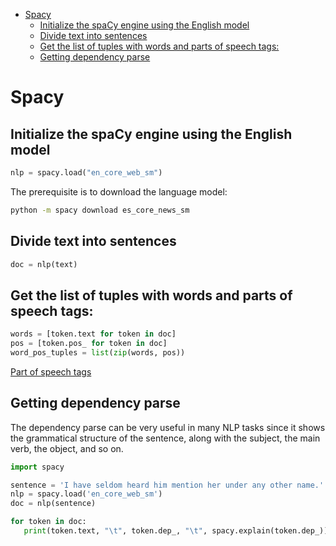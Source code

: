 <!--ts-->
   * [Spacy](#spacy)
      * [Initialize the spaCy engine using the English model](#initialize-the-spacy-engine-using-the-english-model)
      * [Divide text into sentences](#divide-text-into-sentences)
      * [Get the list of tuples with words and parts of speech tags:](#get-the-list-of-tuples-with-words-and-parts-of-speech-tags)
      * [Getting dependency parse](#getting-dependency-parse)

<!-- Added by: gil_diy, at: Mon 14 Feb 2022 10:20:37 IST -->

<!--te-->


# Spacy

## Initialize the spaCy engine using the English model
```python
nlp = spacy.load("en_core_web_sm")
```

The prerequisite is to download the language model:

```bash
python -m spacy download es_core_news_sm
```

## Divide text into sentences

```python
doc = nlp(text)
```

## Get the list of tuples with words and parts of speech tags:

```python
words = [token.text for token in doc]
pos = [token.pos_ for token in doc]
word_pos_tuples = list(zip(words, pos))
```

[Part of speech tags](https://universaldependencies.org/docs/u/pos/)

## Getting dependency parse


The dependency parse can be very useful in many NLP tasks since it shows the grammatical structure of the sentence, along with the subject, the main verb, the object, and so on.

```python
import spacy

sentence = 'I have seldom heard him mention her under any other name.'
nlp = spacy.load('en_core_web_sm')
doc = nlp(sentence)

for token in doc:
   print(token.text, "\t", token.dep_, "\t", spacy.explain(token.dep_))
```